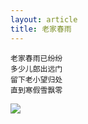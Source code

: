 ```yaml
---
layout: article
title: 老家春雨
---
```


```
老家春雨已纷纷
多少儿郎出远门
留下老小望归处
直到寒假雪飘零
```

![](/images/spring-rain.jpg)
